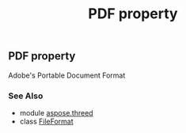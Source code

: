 ﻿---
title: PDF property
second_title: Aspose.3D for Python via .NET API References
description: 
type: docs
weight: 380
url: /python-net/aspose.threed/fileformat/pdf/
is_root: false
---

## PDF property


Adobe's Portable Document Format

### See Also
* module [aspose.threed](../../)
* class [FileFormat](/3d/python-net/aspose.threed/fileformat)
